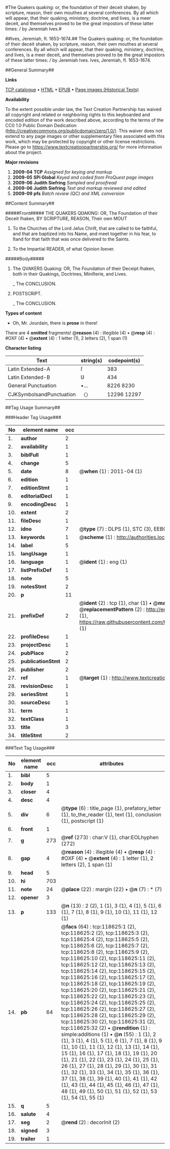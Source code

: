 #The Quakers quaking: or, the foundation of their deceit shaken, by scripture, reason, their own mouthes at several conferences. By all which will appear, that their quaking, ministery, doctrine, and lives, is a meer deceit, and themselves proved to be the great impostors of these latter times: / by Jeremiah Ives.#

##Ives, Jeremiah, fl. 1653-1674.##
The Quakers quaking: or, the foundation of their deceit shaken, by scripture, reason, their own mouthes at several conferences. By all which will appear, that their quaking, ministery, doctrine, and lives, is a meer deceit, and themselves proved to be the great impostors of these latter times: / by Jeremiah Ives.
Ives, Jeremiah, fl. 1653-1674.

##General Summary##

**Links**

[TCP catalogue](http://www.ota.ox.ac.uk/tcp/)  • 
[HTML](http://tei.it.ox.ac.uk/tcp/Texts-HTML/free/A87/A87231.html)  • 
[EPUB](http://tei.it.ox.ac.uk/tcp/Texts-EPUB/free/A87/A87231.epub) • 
[Page images (Historical Texts)](https://historicaltexts.jisc.ac.uk/eebo-99866354e)

**Availability**

To the extent possible under law, the Text Creation Partnership has waived all copyright and related or neighboring rights to this keyboarded and encoded edition of the work described above, according to the terms of the CC0 1.0 Public Domain Dedication (http://creativecommons.org/publicdomain/zero/1.0/). This waiver does not extend to any page images or other supplementary files associated with this work, which may be protected by copyright or other license restrictions. Please go to https://www.textcreationpartnership.org/ for more information about the project.

**Major revisions**

1. __2009-04__ __TCP__ *Assigned for keying and markup*
1. __2009-05__ __SPi Global__ *Keyed and coded from ProQuest page images*
1. __2009-06__ __Judith Siefring__ *Sampled and proofread*
1. __2009-06__ __Judith Siefring__ *Text and markup reviewed and edited*
1. __2009-09__ __pfs__ *Batch review (QC) and XML conversion*

##Content Summary##

#####Front#####
THE QUAKERS QƲAKING: OR, The Foundation of their Deceit
ſhaken, BY SCRIPTURE, REASON, Their own MOUT
1. To the Churches of the Lord Jeſus Chriſt, that are called
to be faithful, and that are baptized into his Name, and meet together in his
fear, to ſtand for that faith that was once delivered to the Saints.

1. To the Impartial READER, of what Opinion
ſoever.

#####Body#####

1. The QVAKERS Quaking: OR, The Foundation of their
Deceipt ſhaken, both in their Quakings, Doctrines, Miniſterie, and
Lives.

    _ The CONCLUSION.

1. POSTSCRIPT.

    _ The CONCLUSION.

**Types of content**

  * Oh, Mr. Jourdain, there is **prose** in there!

There are 4 **omitted** fragments! 
 @__reason__ (4) : illegible (4)  •  @__resp__ (4) : #OXF (4)  •  @__extent__ (4) : 1 letter (1), 2 letters (2), 1 span (1)

**Character listing**


|Text|string(s)|codepoint(s)|
|---|---|---|
|Latin Extended-A|ſ|383|
|Latin Extended-B|Ʋ|434|
|General Punctuation|•…|8226 8230|
|CJKSymbolsandPunctuation|〈〉|12296 12297|

##Tag Usage Summary##

###Header Tag Usage###

|No|element name|occ|attributes|
|---|---|---|---|
|1.|__author__|2||
|2.|__availability__|1||
|3.|__biblFull__|1||
|4.|__change__|5||
|5.|__date__|8| @__when__ (1) : 2011-04 (1)|
|6.|__edition__|1||
|7.|__editionStmt__|1||
|8.|__editorialDecl__|1||
|9.|__encodingDesc__|1||
|10.|__extent__|2||
|11.|__fileDesc__|1||
|12.|__idno__|7| @__type__ (7) : DLPS (1), STC (3), EEBO-CITATION (1), PROQUEST (1), VID (1)|
|13.|__keywords__|1| @__scheme__ (1) : http://authorities.loc.gov/ (1)|
|14.|__label__|5||
|15.|__langUsage__|1||
|16.|__language__|1| @__ident__ (1) : eng (1)|
|17.|__listPrefixDef__|1||
|18.|__note__|5||
|19.|__notesStmt__|2||
|20.|__p__|11||
|21.|__prefixDef__|2| @__ident__ (2) : tcp (1), char (1)  •  @__matchPattern__ (2) : ([0-9\-]+):([0-9IVX]+) (1), (.+) (1)  •  @__replacementPattern__ (2) : http://eebo.chadwyck.com/downloadtiff?vid=$1&page=$2 (1), https://raw.githubusercontent.com/textcreationpartnership/Texts/master/tcpchars.xml#$1 (1)|
|22.|__profileDesc__|1||
|23.|__projectDesc__|1||
|24.|__pubPlace__|2||
|25.|__publicationStmt__|2||
|26.|__publisher__|2||
|27.|__ref__|1| @__target__ (1) : http://www.textcreationpartnership.org/docs/. (1)|
|28.|__revisionDesc__|1||
|29.|__seriesStmt__|1||
|30.|__sourceDesc__|1||
|31.|__term__|1||
|32.|__textClass__|1||
|33.|__title__|3||
|34.|__titleStmt__|2||


###Text Tag Usage###

|No|element name|occ|attributes|
|---|---|---|---|
|1.|__bibl__|5||
|2.|__body__|1||
|3.|__closer__|4||
|4.|__desc__|4||
|5.|__div__|6| @__type__ (6) : title_page (1), prefatory_letter (1), to_the_reader (1), text (1), conclusion (1), postscript (1)|
|6.|__front__|1||
|7.|__g__|273| @__ref__ (273) : char:V (1), char:EOLhyphen (272)|
|8.|__gap__|4| @__reason__ (4) : illegible (4)  •  @__resp__ (4) : #OXF (4)  •  @__extent__ (4) : 1 letter (1), 2 letters (2), 1 span (1)|
|9.|__head__|5||
|10.|__hi__|703||
|11.|__note__|24| @__place__ (22) : margin (22)  •  @__n__ (7) : * (7)|
|12.|__opener__|3||
|13.|__p__|133| @__n__ (13) : 2 (2), 1 (1), 3 (1), 4 (1), 5 (1), 6 (1), 7 (1), 8 (1), 9 (1), 10 (1), 11 (1), 12 (1)|
|14.|__pb__|64| @__facs__ (64) : tcp:118625:1 (2), tcp:118625:2 (2), tcp:118625:3 (2), tcp:118625:4 (2), tcp:118625:5 (2), tcp:118625:6 (2), tcp:118625:7 (2), tcp:118625:8 (2), tcp:118625:9 (2), tcp:118625:10 (2), tcp:118625:11 (2), tcp:118625:12 (2), tcp:118625:13 (2), tcp:118625:14 (2), tcp:118625:15 (2), tcp:118625:16 (2), tcp:118625:17 (2), tcp:118625:18 (2), tcp:118625:19 (2), tcp:118625:20 (2), tcp:118625:21 (2), tcp:118625:22 (2), tcp:118625:23 (2), tcp:118625:24 (2), tcp:118625:25 (2), tcp:118625:26 (2), tcp:118625:27 (2), tcp:118625:28 (2), tcp:118625:29 (2), tcp:118625:30 (2), tcp:118625:31 (2), tcp:118625:32 (2)  •  @__rendition__ (1) : simple:additions (1)  •  @__n__ (55) : 1 (1), 2 (1), 3 (1), 4 (1), 5 (1), 6 (1), 7 (1), 8 (1), 9 (1), 10 (1), 11 (1), 12 (1), 13 (1), 14 (1), 15 (1), 16 (1), 17 (1), 18 (1), 19 (1), 20 (1), 21 (1), 22 (1), 23 (1), 24 (1), 25 (1), 26 (1), 27 (1), 28 (1), 29 (1), 30 (1), 31 (1), 32 (1), 33 (1), 34 (1), 35 (1), 36 (1), 37 (1), 38 (1), 39 (1), 40 (1), 41 (1), 42 (1), 43 (1), 44 (1), 45 (1), 46 (1), 47 (1), 48 (1), 49 (1), 50 (1), 51 (1), 52 (1), 53 (1), 54 (1), 55 (1)|
|15.|__q__|5||
|16.|__salute__|4||
|17.|__seg__|2| @__rend__ (2) : decorInit (2)|
|18.|__signed__|3||
|19.|__trailer__|1||
